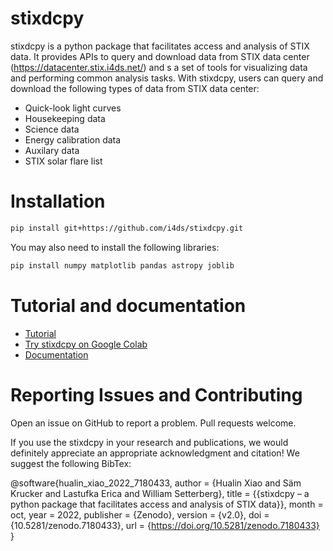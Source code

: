 
# stixdcpy
stixdcpy is a python package that facilitates access and analysis of STIX data. It provides APIs to query and download data from STIX data center (https://datacenter.stix.i4ds.net/) and s a set of tools for visualizing data and performing common analysis tasks.  With stixdcpy, users can query and download the following types of data from STIX data center:

- Quick-look light curves
- Housekeeping data
- Science data
- Energy calibration data
- Auxilary data
- STIX solar flare list



# Installation


```sh
pip install git+https://github.com/i4ds/stixdcpy.git
```
You may also need to install the following libraries:
```sh
pip install numpy matplotlib pandas astropy joblib
```

# Tutorial and documentation

- [Tutorial](https://github.com/i4ds/stixdcpy/blob/master/examples/tutorial.ipynb)
- [Try stixdcpy on Google Colab](https://colab.research.google.com/drive/17fQfbWjL0s0TpblbPL1Ysy_zFXj40FBf?usp=sharing)
- [Documentation](https://drhlxiao.github.io/stixdcpy/)


# Reporting Issues and Contributing
Open an issue on GitHub to report a problem. Pull requests welcome.


If you use the stixdcpy in your research and publications, we would definitely appreciate an appropriate acknowledgment and citation! We suggest the following BibTex:

@software{hualin_xiao_2022_7180433,
  author       = {Hualin Xiao and
                  Säm Krucker and
                  Lastufka Erica and
                  William Setterberg},
  title        = {{stixdcpy –  a python package that facilitates 
                   access and analysis of STIX data}},
  month        = oct,
  year         = 2022,
  publisher    = {Zenodo},
  version      = {v2.0},
  doi          = {10.5281/zenodo.7180433},
  url          = {https://doi.org/10.5281/zenodo.7180433}
}
